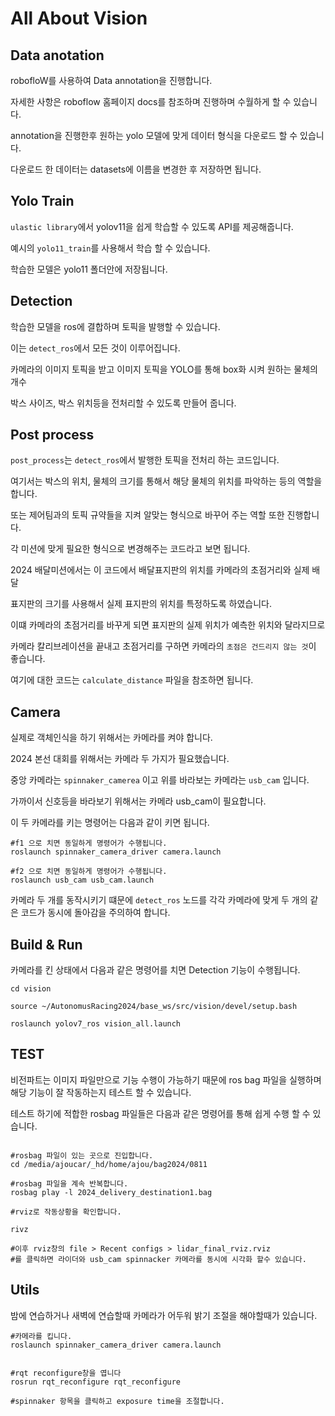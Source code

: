 # All About Vision


## Data anotation 


robofloW를 사용하여 Data annotation을 진행합니다. 

자세한 사항은 roboflow 홈페이지 docs를 참조하며 진행하며 수월하게 할 수 있습니다.

annotation을 진행한후 원하는 yolo 모델에 맞게 데이터 형식을 다운로드 할 수 있습니다.

다운로드 한 데이터는 datasets에 이름을 변경한 후 저장하면 됩니다.


## Yolo Train

`ulastic library`에서 yolov11을 쉽게 학습할 수 있도록 API를 제공해줍니다.

예시의  `yolo11_train`를 사용해서 학습 할 수 있습니다. 

학습한 모델은 yolo11 폴더안에 저장됩니다.


## Detection 

학습한 모델을 ros에 결합하며 토픽을 발행할 수 있습니다. 

이는 `detect_ros`에서 모든 것이 이루어집니다. 

카메라의 이미지 토픽을 받고 이미지 토픽을 YOLO를 통해 box화 시켜 원하는 물체의 개수 

박스 사이즈, 박스 위치등을 전처리할 수 있도록 만들어 줍니다.


## Post process

`post_process`는 `detect_ros`에서 발행한 토픽을 전처리 하는 코드입니다. 

여기서는 박스의 위치, 물체의 크기를 통해서 해당 물체의 위치를 파악하는 등의 역할을 합니다.

또는 제어팀과의 토픽 규약들을 지켜 알맞는 형식으로 바꾸어 주는 역할 또한 진행합니다.

각 미션에 맞게 필요한 형식으로 변경해주는 코드라고 보면 됩니다.

2024 배달미션에서는 이 코드에서 배달표지판의 위치를 카메라의 초점거리와 실제 배달 

표지판의 크기를 사용해서 실제 표지판의 위치를 특정하도록 하였습니다. 

이떄 카메라의 초점거리를 바꾸게 되면 표지판의 실제 위치가 예측한 위치와 달라지므로 

카메라 칼리브레이션을 끝내고 초점거리를 구하면 카메라의 `초점은 건드리지 않는 것`이 좋습니다. 

여기에 대한 코드는 `calculate_distance` 파일을 참조하면 됩니다.  


## Camera


실제로 객체인식을 하기 위해서는 카메라를 켜야 합니다.

2024 본선 대회를 위해서는 카메라 두 가지가 필요했습니다.

중앙 카메라는 `spinnaker_camerea` 이고 위를 바라보는 카메라는 `usb_cam` 입니다.

가까이서 신호등을 바라보기 위해서는 카메라 usb_cam이 필요합니다. 

이 두 카메라를 키는 명령어는 다음과 같이 키면 됩니다.

```
#f1 으로 치면 동일하게 명령어가 수행됩니다.
roslaunch spinnaker_camera_driver camera.launch

#f2 으로 치면 동일하게 명령어가 수행됩니다.
roslaunch usb_cam usb_cam.launch

```

카메라 두 개를 동작시키기 떄문에 `detect_ros` 노드를 각각 카메라에 맞게 두 개의 같은 코드가 동시에 돌아감을 주의하여 합니다.


## Build & Run

카메라를 킨 상태에서 다음과 같은 명령어를 치면 Detection 기능이 수행됩니다.

```
cd vision

source ~/AutonomusRacing2024/base_ws/src/vision/devel/setup.bash

roslaunch yolov7_ros vision_all.launch

```

## TEST

비전파트는 이미지 파일만으로 기능 수행이 가능하기 때문에 ros bag 파일을 실행하며 해당 기능이 잘 작동하는지 테스트 할 수 있습니다.

테스트 하기에 적합한 rosbag 파일들은 다음과 같은 명령어를 통해 쉽게 수행 할 수 있습니다.

```

#rosbag 파일이 있는 곳으로 진입합니다.
cd /media/ajoucar/_hd/home/ajou/bag2024/0811

#rosbag 파일을 계속 반복합니다.
rosbag play -l 2024_delivery_destination1.bag 

#rviz로 작동상황을 확인합니다.

rivz

#이후 rviz창의 file > Recent configs > lidar_final_rviz.rviz 
#를 클릭하면 라이더와 usb_cam spinnacker 카메라를 동시에 시각화 할수 있습니다.
```


## Utils

밤에 연습하거나 새벽에 연습할때 카메라가 어두워 밝기 조절을 해야할때가 있습니다. 

```
#카메라를 킵니다.
roslaunch spinnaker_camera_driver camera.launch


#rqt reconfigure창을 엽니다
rosrun rqt_reconfigure rqt_reconfigure

#spinnaker 항목을 클릭하고 exposure time을 조절합니다.

```

